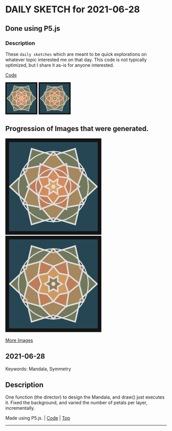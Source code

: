 # DAILY SKETCH for 2021-06-28

## Done using P5.js

### Description

These `daily sketches` which are meant to be quick explorations     on whatever topic interested me on that day. This code is not typically optimized, but I share it as-is     for anyone interested.

[Code](2021-06-28) 

<img src = 'images/keep_2021-06-29-23-06-05.png' width = '100'> <img src = 'images/keep_2021-06-29-23-06-39.png' width = '100'> 

## Progression of Images that were generated.

<img src = 'images/keep_2021-06-29-23-06-05.png' width = '300'> 
<img src = 'images/keep_2021-06-29-23-06-39.png' width = '300'> 


[More Images](2021-06-28/images) 


 ## 2021-06-28
Keywords: Mandala, Symmetry
 

## Description 

 One function (the director) to design the Mandala, and draw() just executes it.
 Fixed the background, and varied the number of petals per layer, incrementally.
 

Made using P5.js. | [Code](2021/2021-06-28/) | [Top](#daily-sketches) 

-----

